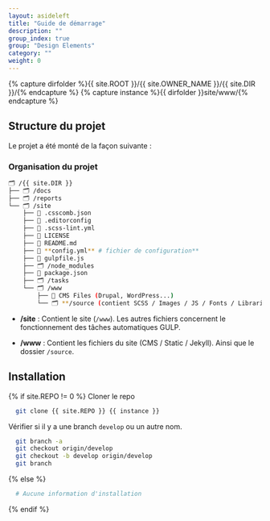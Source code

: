 ```yaml
---
layout: asideleft
title: "Guide de démarrage"
description: ""
group_index: true
group: "Design Elements"
category: ""
weight: 0
---
```


{% capture dirfolder %}{{ site.ROOT }}/{{ site.OWNER_NAME }}/{{ site.DIR }}/{% endcapture %}
{% capture instance %}{{ dirfolder }}site/www/{% endcapture %}

## Structure du projet

Le projet a été monté de la façon suivante :

### Organisation du projet

```sh
🗂 /{{ site.DIR }}
├── 🗂 /docs
├── 🗂 /reports
└── 🗂 /site
    ├── 📃 .csscomb.json
    ├── 📃 .editorconfig
    ├── 📃 .scss-lint.yml
    ├── 📃 LICENSE
    ├── 📃 README.md
    ├── 📃 **config.yml** # fichier de configuration**
    ├── 📃 gulpfile.js
    ├── 🗂 /node_modules
    ├── 📃 package.json
    ├── 🗂 /tasks
    └── 🗂 /www
        ├── 📃 CMS Files (Drupal, WordPress...)
        └── 🗂 **/source (contient SCSS / Images / JS / Fonts / Libraries**
```

* **/site** : Contient le site (`/www`). Les autres fichiers concernent le fonctionnement des tâches automatiques GULP.

* **/www** : Contient les fichiers du site (CMS / Static / Jekyll). Ainsi que le dossier `/source`.

## Installation

{% if site.REPO != 0 %}
Cloner le repo

```sh
  git clone {{ site.REPO }} {{ instance }}
```

Vérifier si il y a une branch `develop` ou un autre nom.

```sh
  git branch -a
  git checkout origin/develop
  git checkout -b develop origin/develop
  git branch
```

{% else %}
```sh
  # Aucune information d'installation
```
{% endif %}
